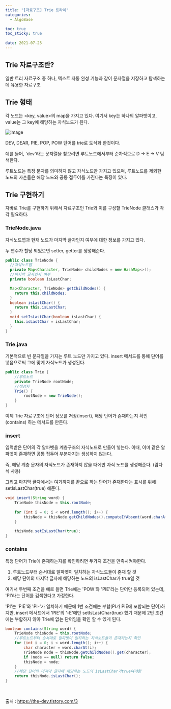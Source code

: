 ```yaml
---
title: "[자료구조] Trie 트라이"
categories:
  - AlgoBase

toc: true
toc_sticky: true
 
date: 2021-07-25
---
```


## Trie 자료구조란?

일반 트리 자료구조 중 하나, 텍스트 자동 완성 기능과 같이 문자열을 저장하고 탐색하는데 유용한 자료구조

## Trie 형태

각 노드는 <key, value>의 map을 가지고 있다. 여기서 key는 하나의 알파벳이고, value는 그 key에 해당하는 자식노드가 된다.

![image](https://user-images.githubusercontent.com/36887393/126889359-d46bcf6e-10c5-44ca-a82e-4c98fb3ff904.png)

DEV, DEAR, PIE, POP, POW 단어를 trie로 도식화 한것이다.

예를 들어, 'dev'라는 문자열을 찾으려면 루트노드에서부터 순차적으로 D -> E -> V 탐색한다.

루트노드는 특정 문자를 의미하지 않고 자식노드만 가지고 있으며, 루트노드를 제외한 노드의 자손들은 해당 노드와 공통 접두어를 가진다는 특징이 있다.

## Trie 구현하기

자바로 Trie를 구현하기 위해서 자료구조인 Trie와 이를 구성할 TrieNode 클래스가 각각 필요하다.

### TrieNode.java

자식노드맵과 현재 노드가 마지막 글자인지 여부에 대한 정보를 가지고 있다.

두 변수가 할당 되었으면 setter, getter를 생성해준다.

```java
public class TrieNode {
  //자식노드맵
  private Map<Character, TrieNode> childNodes = new HashMap<>();
  //마지막 글자인지 여부
  private boolean isLastChar;

  Map<Character, TrieNode> getChildNodes() {
    return this.childNodes;
  }
  boolean isLastChar() {
    return this.isLastChar;
  }
  void setIsLastChar(boolean isLastChar) {
    this.isLastChar = isLastChar;
  }
}
```

### Trie.java

기본적으로 빈 문자열을 가지는 루트 노드만 가지고 있다. insert 메서드를 통해 단어를 넣음으로써 그에 맞게 자식노드가 생성된다.

```java
public class Trie {
	//루트노드
	private TrieNode rootNode;
	//생성자
	Trie() {
		rootNode = new TrieNode();
	}
}
```

이제 Trie 자료구조에 단어 정보를 저장(insert), 해당 단어가 존재하는지 확인(contains) 하는 메서드를 만든다.

### insert

입력받은 단어의 각 알파벳을 계층구조의 자식노드로 만들어 넣는다. 이때, 이미 같은 알파벳이 존재하면 공통 접두어 부분까지는 생성하지 않는다.

즉, 해당 계층 문자의 자식노드가 존재하지 않을 때에만 자식 노드를 생성해준다. (람다식 사용)

그리고 마지막 글자에서는 여기까지를 끝으로 하는 단어가 존재한다는 표시를 위해 setIsLastChar(true) 해준다.

```java
void insert(String word) {
	TrieNode thisNode = this.rootNode;
	
	for (int i = 0; i < word.length(); i++) {
		thisNode = thisNode.getChildNodes().computeIfAbsent(word.charA(i), c -> new TrieNode());
	}
		
	thisNode.setIsLastChar(true);
}
```

### contains

특정 단어가 Trie에 존재하는지를 확인하려면 두가지 조건을 만족시켜야한다.

1. 루트노드부터 순서대로 알파벳이 일치하는 자식노드들이 존재 할 것
2. 해당 단어의 마지막 글자에 해당하는 노드의 isLastChar가 true일 것

여기서 두번째 조건을 예로 들면 Trie에는 'POW'와 'PIE'라는 단어만 등록되어 있는데, 'PI'라는 단어를 검색한다고 가정한다.

'PI'는 'PIE'와 'PI-'가 일치하기 때문에 1번 조건에는 부합(PI가 PIE에 포함되는 단어)하지만, insert 메서드에서 'PIE'의 '-E'에만 setIsLastChar(true) 했기 때문에 2번 조건에는 부합하지 않아 Trie에 없는 단어임을 확인 할 수 있게 된다.

```java
boolean contains(String word) {
	TrieNode thisNode = this.rootNode;
	//루트노드부터 순서대로 알파벳이 일치하는 자식노드들이 존재하는지 확인
	for (int i = 0; i < word.length(); i++) {
		char character = word.charAt(i);
		TrieNode node = thisNode.getChildNodes().get(character);
		if (node == null) return false;
		thisNode = node;
	}
	//해당 단어의 마지막 글자에 해당하는 노드의 isLastChar가true여야함
	return thisNode.isLastChar();
}
```

<br>

출처 : <https://the-dev.tistory.com/3>